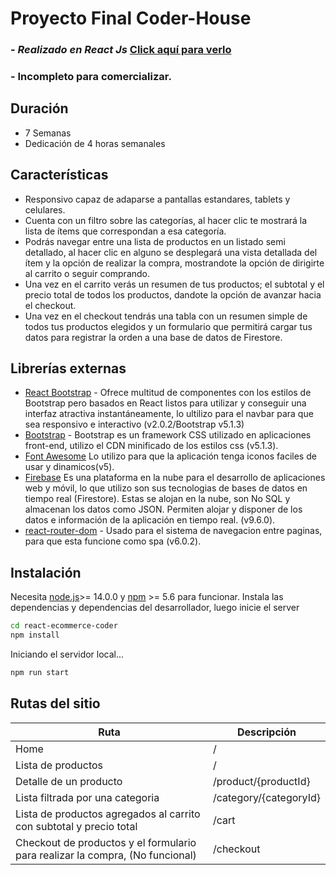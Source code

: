 # Proyecto Final Coder-House
### - _Realizado en React Js_   [Click aquí para verlo](https://react-ecommerce-coder-saavedra-lucas.netlify.app/) 
### - Incompleto para comercializar.

## Duración

- 7 Semanas
- Dedicación de  4 horas semanales

## Características
- Responsivo capaz de adaparse a pantallas estandares, tablets y celulares.
- Cuenta con un filtro sobre las categorías, al hacer clic te mostrará la lista de ítems que correspondan a esa categoría.
- Podrás navegar entre una lista de productos en un listado semi detallado, al hacer clic en alguno se desplegará una vista detallada del ítem y la opción de realizar la compra, mostrandote la opción de dirigirte al carrito o seguir comprando.
- Una vez en el carrito verás un resumen de tus productos; el subtotal y el precio total de todos los productos, dandote la opción de avanzar hacia el checkout.
- Una vez en el checkout tendrás una tabla con un resumen simple de todos tus productos elegidos y un formulario que permitirá cargar tus datos para registrar la orden a una base de datos de Firestore.


## Librerías externas

- [React Bootstrap](https://react-bootstrap.github.io/) - Ofrece multitud de componentes con los estilos de Bootstrap pero basados en React listos para utilizar y conseguir una interfaz atractiva instantáneamente, lo ultilizo para el navbar para que sea responsivo e interactivo (v2.0.2/Bootstrap v5.1.3)
- [Bootstrap](https://getbootstrap.com/)  - Bootstrap es un framework CSS utilizado en aplicaciones front-end, utilizo el CDN minificado de los estilos css (v5.1.3).
- [Font Awesome](https://fontawesome.com/) Lo utilizo para que la aplicación tenga iconos faciles de usar y dinamicos(v5).
- [Firebase](https://firebase.google.com/)  Es una plataforma en la nube para el desarrollo de aplicaciones web y móvil, lo que utilizo son sus tecnologias de bases de datos en tiempo real (Firestore). Estas se alojan en la nube, son No SQL y almacenan los datos como JSON. Permiten alojar y disponer de los datos e información de la aplicación en tiempo real. (v9.6.0).
- [react-router-dom](https://reactrouter.com/) - Usado para el sistema de navegacion entre paginas, para que esta funcione como spa (v6.0.2).

## Instalación

Necesita [node.js](https://nodejs.org/)>= 14.0.0 y [npm](https://www.npmjs.com/) >= 5.6  para funcionar.
Instala las dependencias y dependencias del desarrollador, luego inicie el server

```sh
cd react-ecommerce-coder
npm install
```

Iniciando el servidor local...

```sh
npm run start
```

## Rutas del sitio

| Ruta | Descripción |
| ------ | ------ |
| Home | / |
| Lista de productos | / |
| Detalle de un producto | /product/{productId} |
| Lista filtrada por una categoria | /category/{categoryId} |
| Lista de productos agregados al carrito con subtotal y precio total | /cart |
| Checkout de productos y el formulario para realizar la compra, (No funcional) | /checkout








